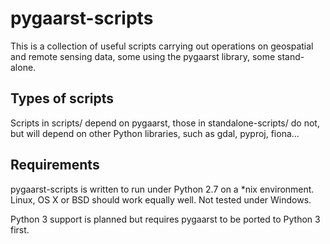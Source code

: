 pygaarst-scripts
================

This is a collection of useful scripts carrying out operations on geospatial and remote sensing data, some using the pygaarst library, some stand-alone.

Types of scripts
----------------

Scripts in scripts/ depend on pygaarst, those in standalone-scripts/ do not, but will depend on other Python libraries, such as gdal, pyproj, fiona...

Requirements
------------

pygaarst-scripts is written to run under Python 2.7 on a *nix environment. Linux, OS X or BSD should work equally well. Not tested under Windows. 

Python 3 support is planned but requires pygaarst to be ported to Python 3 first.
